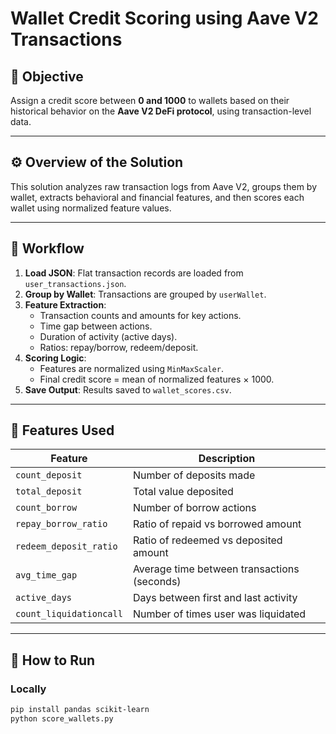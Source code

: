 # Wallet Credit Scoring using Aave V2 Transactions

## 🌟 Objective
Assign a credit score between **0 and 1000** to wallets based on their historical behavior on the **Aave V2 DeFi protocol**, using transaction-level data.

---

## ⚙️ Overview of the Solution
This solution analyzes raw transaction logs from Aave V2, groups them by wallet, extracts behavioral and financial features, and then scores each wallet using normalized feature values.

---

## 🔄 Workflow

1. **Load JSON**: Flat transaction records are loaded from `user_transactions.json`.
2. **Group by Wallet**: Transactions are grouped by `userWallet`.
3. **Feature Extraction**:
   - Transaction counts and amounts for key actions.
   - Time gap between actions.
   - Duration of activity (active days).
   - Ratios: repay/borrow, redeem/deposit.
4. **Scoring Logic**:
   - Features are normalized using `MinMaxScaler`.
   - Final credit score = mean of normalized features × 1000.
5. **Save Output**: Results saved to `wallet_scores.csv`.

---

## 🔢 Features Used

| Feature                  | Description                                     |
|--------------------------|-------------------------------------------------|
| `count_deposit`          | Number of deposits made                         |
| `total_deposit`          | Total value deposited                           |
| `count_borrow`           | Number of borrow actions                        |
| `repay_borrow_ratio`     | Ratio of repaid vs borrowed amount              |
| `redeem_deposit_ratio`   | Ratio of redeemed vs deposited amount           |
| `avg_time_gap`           | Average time between transactions (seconds)     |
| `active_days`            | Days between first and last activity            |
| `count_liquidationcall`  | Number of times user was liquidated             |

---

## 🧰 How to Run

### Locally
```bash
pip install pandas scikit-learn
python score_wallets.py
